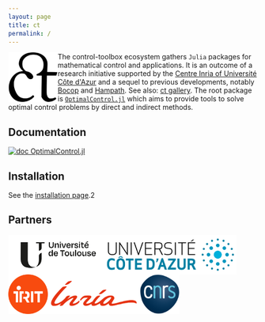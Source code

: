 ```yaml
---
layout: page
title: ct
permalink: /
---
```


<p> 
  <a href="https://github.com/control-toolbox"><img width="100" align='left' src="ct-crop.svg"></a>
</p>

The control-toolbox ecosystem gathers `Julia` packages for mathematical control and applications. It is an outcome of a research initiative supported by the [Centre Inria of Université Côte d'Azur](https://www.inria.fr/en/inria-centre-universite-cote-azur) and a sequel to previous developments, notably [Bocop](https://www.bocop.org) and [Hampath](https://www.hampath.org). See also: [ct gallery](https://ct.gitlabpages.inria.fr/gallery). The root package is [`OptimalControl.jl`](https://github.com/control-toolbox/OptimalControl.jl) which aims to provide tools to solve optimal control problems by direct and indirect methods.

## Documentation

[![doc OptimalControl.jl](https://img.shields.io/badge/doc-OptimalControl.jl-blue)](https://control-toolbox.github.io/OptimalControl.jl)

## Installation

See the [installation page](https://github.com/control-toolbox#installation).2

## Partners

<a href="https://www.univ-toulouse.fr"><img height="80" align='left' src="logo-univ-toulouse.png"></a>
<a href="https://www.univ-cotedazur.fr"><img height="80" align='left' src="Logo-univ-nice-cote-dazur.svg"></a>
<a href="https://www.inria.fr"><img height="80" align='left' src="Logo_IRIT.png"></a>
<a href="https://www.inria.fr"><img height="80" align='left' src="inria.svg"></a>
<a href="https://www.cnrs.fr"><img height="80" align='left' src="logo-cnrs.svg"></a>

